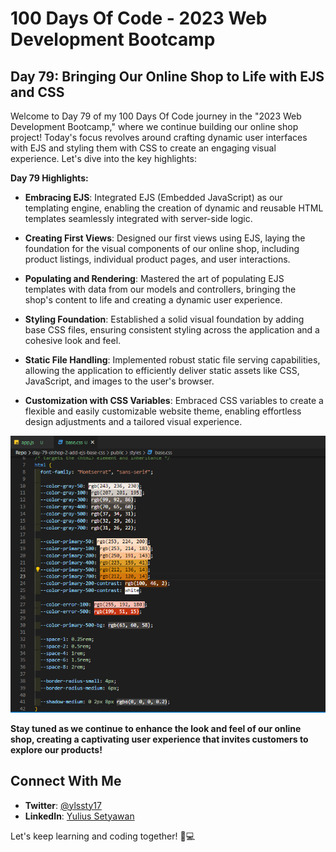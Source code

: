 # 100 Days Of Code - 2023 Web Development Bootcamp

## Day 79: Bringing Our Online Shop to Life with EJS and CSS

Welcome to Day 79 of my 100 Days Of Code journey in the "2023 Web Development Bootcamp," where we continue building our online shop project! Today's focus revolves around crafting dynamic user interfaces with EJS and styling them with CSS to create an engaging visual experience. Let's dive into the key highlights:

**Day 79 Highlights:**

- **Embracing EJS**: Integrated EJS (Embedded JavaScript) as our templating engine, enabling the creation of dynamic and reusable HTML templates seamlessly integrated with server-side logic.

- **Creating First Views**: Designed our first views using EJS, laying the foundation for the visual components of our online shop, including product listings, individual product pages, and user interactions.

- **Populating and Rendering**: Mastered the art of populating EJS templates with data from our models and controllers, bringing the shop's content to life and creating a dynamic user experience.

- **Styling Foundation**: Established a solid visual foundation by adding base CSS files, ensuring consistent styling across the application and a cohesive look and feel.

- **Static File Handling**: Implemented robust static file serving capabilities, allowing the application to efficiently deliver static assets like CSS, JavaScript, and images to the user's browser.

- **Customization with CSS Variables**: Embraced CSS variables to create a flexible and easily customizable website theme, enabling effortless design adjustments and a tailored visual experience.

![Day 79 Preview](preview.png)

**Stay tuned as we continue to enhance the look and feel of our online shop, creating a captivating user experience that invites customers to explore our products! ️**

## Connect With Me

- **Twitter**: [@ylssty17](https://twitter.com/ylssty17)
- **LinkedIn**: [Yulius Setyawan](https://linkedin.com/in/yulius17)

Let's keep learning and coding together! 🌟💻
